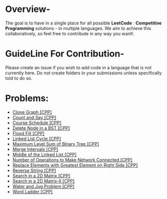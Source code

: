 # Overview-
The goal is to have in a single place for all possible **LeetCode** : **Competitive Programming** solutions - in multiple languages. We aim to achieve this collaboratively, so feel free to contribute in any way you want!.

# GuideLine For Contribution-
Please create an issue if you wish to add code in a language that is not currently here. Do not create folders in your submissions unless specifically told to do so.

# Problems:

- [Clone Graph [CPP]](133.Clone_Graph.cpp)
- [Count and Say [CPP]](38.Count_and_Say.cpp)
- [Course Schedule [CPP]](207.CourseSchedule.cpp)
- [Delete Node in a BST [CPP]](450.Delete_Node_in_a_BST.cpp)
- [Flood Fill [CPP]](733.Flood_Fill.cpp)
- [Linked List Cycle [CPP]](141.Linked_List_Cycle.cpp)
- [Maximum Level Sum of Binary Tree [CPP]](1161.Maximum_Level_Sum_of_Binary_Tree.cpp)
- [Merge Intervals [CPP]](56.Merge_Intervals.cpp)
- [Middle of the Linked List [CPP]](876.Middle_of_the_Linked_List.cpp)
- [Number of Operations to Make Network Connected [CPP]](1319.Number_of_Operations_to_Make_Network_Connected.cpp)
- [Replace Elements with Greatest Element on Right Side [CPP]](1299.Replace_Elements_with_Greatest_Element_on_Right_Side.cpp)
- [Reverse String [CPP]](344.Reverse_String.cpp)
- [Search in a 2D Matrix [CPP]](74.Search_a_2D_Matrix.cpp)
- [Search in a 2D Matrix-II [CPP]](240.Search_a_2D_Matrix-II.cpp)
- [Water and Jug Problem [CPP]](365.Water_and_Jug_Problem.cpp)
- [Word Ladder [CPP]](127.Word_Ladder.cpp)




